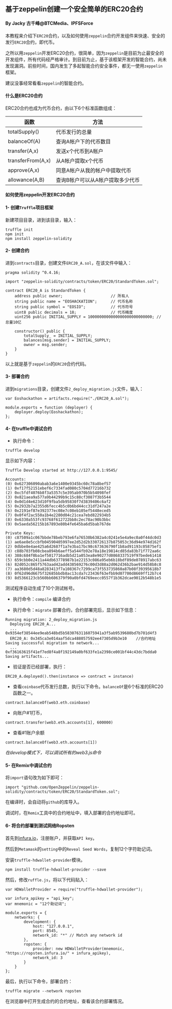 ## 基于zeppelin创建一个安全简单的ERC20合约
#### By Jacky 古千峰@BTCMedia、IPFSForce

本教程来介绍下`ERC20`合约，以及如何使用`zeppelin`合约开发组件来快速、安全的发行`ERC20`合约，即代币。

之所以用`zeppelin`开发ERC20合约，很简单，因为`zeppelin`是目前为止最安全的开发组件，所有代码经严格审计。到目前为止，基于该框架开发的智能合约，尚未发现漏洞。前些时间，国内发生了多起智能合约安全事件，都无一使用`zeppelin`框架。

建议没事经常看看`zeppelin`的智能合约。

#### 什么是ERC20合约

ERC20合约也成为代币合约，由以下6个标准函数组成：

|函数|方法|
|---|---|
|totalSupply()|代币发行的总量|
|balanceOf(A)|查询A帐户下的代币数目|
|transfer(A,x)|发送x个代币到A帐户|
|transferFrom(A,x)|从A帐户提取x个代币|
|approve(A,x)|同意A帐户从我的帐户中提取代币|
|allowance(A,B)|查询B帐户可以从A帐户提取多少代币|

#### 如何使用zeppelin开发ERC20合约

#### 1- 创建`Truffle`项目框架

新建项目目录，进到该目录，输入：

```
truffle init
npm init
npm install zeppelin-solidity
```

#### 2- 创建合约

进到`contracts`目录，创建文件`ERC20_A.sol`，在该文件中输入：

```
pragma solidity ^0.4.16;

import "zeppelin-solidity/contracts/token/ERC20/StandardToken.sol";

contract ERC20_A is StandardToken {
    address public owner;                     // 所有人
    string public name = "EOSHACKATION";      // 代币名称
    string public symbol = "EOSIO";           // 代币符号
    uint8 public decimals = 18;               // 代币精度
    uint256 public INITIAL_SUPPLY = 1000000000000000000000000000; // 总量10亿

    constructor() public {
        totalSupply_ = INITIAL_SUPPLY;
        balances[msg.sender] = INITIAL_SUPPLY;
        owner = msg.sender;
    }
}
```

以上就是基于`zeppelin`的`ERC20`合约代码。

#### 3- 部署合约

进到`migrations`目录，创建文件`2_deploy_migration.js`文件，输入：

```
var Eoshackathon = artifacts.require("./ERC20_A.sol");

module.exports = function (deployer) {
    deployer.deploy(Eoshackathon);
};
```

#### 4- 在truffle中调试合约

* 执行命令：

```
truffle develop
```
显示如下内容：

```
Truffle Develop started at http://127.0.0.1:9545/

Accounts:
(0) 0x627306090abab3a6e1400e9345bc60c78a8bef57
(1) 0xf17f52151ebef6c7334fad080c5704d77216b732
(2) 0xc5fdf4076b8f3a5357c5e395ab970b5b54098fef
(3) 0x821aea9a577a9b44299b9c15c88cf3087f3b5544
(4) 0x0d1d4e623d10f9fba5db95830f7d3839406c6af2
(5) 0x2932b7a2355d6fecc4b5c0b6bd44cc31df247a2e
(6) 0x2191ef87e392377ec08e7c08eb105ef5448eced5
(7) 0x0f4f2ac550a1b4e2280d04c21cea7ebd822934b5
(8) 0x6330a553fc93768f612722bb8c2ec78ac90b3bbc
(9) 0x5aeda56215b167893e80b4fe645ba6d5bab767de

Private Keys:
(0) c87509a1c067bbde78beb793e6fa76530b6382a4c0241e5e4a9ec0a0f44dc0d3
(1) ae6ae8e5ccbfb04590405997ee2d52d2b330726137b875053c36d94e974d162f
(2) 0dbbe8e4ae425a6d2687f1a7e3ba17bc98c673636790f1b8ad91193c05875ef1
(3) c88b703fb08cbea894b6aeff5a544fb92e78a18e19814cd85da83b71f772aa6c
(4) 388c684f0ba1ef5017716adb5d21a053ea8e90277d0868337519f97bede61418
(5) 659cbb0e2411a44db63778987b1e22153c086a95eb6b18bdf89de078917abc63
(6) 82d052c865f5763aad42add438569276c00d3d88a2d062d36b2bae914d58b8c8
(7) aa3680d5d48a8283413f7a108367c7299ca73f553735860a87b08f39395618b7
(8) 0f62d96d6675f32685bbdb8ac13cda7c23436f63efbb9d07700d8669ff12b7c4
(9) 8d5366123cb560bb606379f90a0bfd4769eecc0557f1b362dcae9012b548b1e5
```
测试程序自动生成了10个测试帐号。

* 执行命令：`compile` 编译合约

* 执行命令：`migrate` 部署合约，合约部署完后，显示如下信息：

```
Running migration: 2_deploy_migration.js
  Deploying ERC20_A...
  ... 0x9354ef38544ee9eab548bd5b5830763116075941a3f5ab9539680bd7b701d4f3
  ERC20_A: 0x345ca3e014aaf5dca488057592ee47305d9b3e10    //合约地址
Saving successful migration to network...                
  ... 0xf36163615f41ef7ed8f4a8f192149a0bf633fe1a2398ce001bf44c43dc7bdda0
Saving artifacts...
```
* 验证是否已经部署，执行：

```
ERC20_A.deployed().then(instance => contract = instance)
```

* 查看`coinbase`代币发行总数，执行以下命令。`balanceOf`是6个标准的ERC20函数之一。

```
contract.balanceOf(web3.eth.coinbase)
```

* 向账户#1打币，

```
contract.transfer(web3.eth.accounts[1], 600000)
```

* 查看#1账户余额
```
contract.balanceOf(web3.eth.accounts[1])
```

*在develop模式下，可以调试所有的web3.js命令*

#### 5- 在Remix中调试合约
将`import`语句改为如下即可：

```
import "github.com/OpenZeppelin/zeppelin-solidity/contracts/token/ERC20/StandardToken.sol";
```
在编译时，会自动将`github`的库导入。

调试时，在`Remix`工具中的合约地址中，填入部署的合约地址即可。


#### 6- 将合约部署到测试网络Ropsten

首先到[infura.io](https://infura.io/)，注册账户，并获取`API key`。

然后到`Metamask`的`setting`中的`Reveal Seed Words`，复制12个字符助记词。

安装`truffle-hdwallet-provider`模块。

```
npm install truffle-hdwallet-provider --save
```

然后，修改`ruffle.js`，将以下代码贴入：

```
var HDWalletProvider = require("truffle-hdwallet-provider");

var infura_apikey = "api_key";
var mnemonic = "12个助记词";

module.exports = {
    networks: {
        development: {
            host: "127.0.0.1",
            port: 8545,
            network_id: "*" // Match any network id
        },
        ropsten: {
            provider: new HDWalletProvider(mnemonic, "https://ropsten.infura.io/" + infura_apikey),
            network_id: 3
        }
    }
};
```

最后，执行以下命令，部署合约：

```
truffle migrate --network ropsten
```
在浏览器中打开生成合约的合约地址，查看该合约部署情况。

